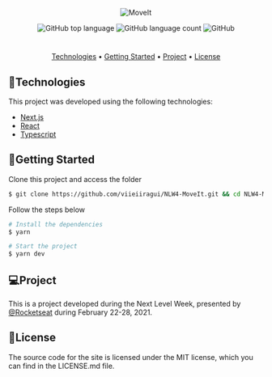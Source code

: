 <p align="center">
  <img src="https://user-images.githubusercontent.com/51030560/108794224-24d43b00-7564-11eb-805a-4fb4dd34b9be.png" alt="MoveIt" />
</p>
<p align="center">
  <img alt="GitHub top language" src="https://img.shields.io/github/languages/top/viieiiragui/NLW4-MoveIt">
  <img alt="GitHub language count" src="https://img.shields.io/github/languages/count/viieiiragui/NLW4-MoveIt">
  <img alt="GitHub" src="https://img.shields.io/github/license/viieiiragui/NLW4-MoveIt?color=brightgreen">
</p>

#

<p align="center">
  <a href="#technologies">Technologies</a> •
  <a href="#getting-started">Getting Started</a> • 
  <a href="#project">Project</a> • 
  <a href="#license">License</a>
</p>

## 🧪Technologies

This project was developed using the following technologies:
* [Next.js](https://nextjs.org/)
* [React](https://reactjs.org)
* [Typescript](https://www.typescriptlang.org/)

## 🚀Getting Started

Clone this project and access the folder

```bash
$ git clone https://github.com/viieiiragui/NLW4-MoveIt.git && cd NLW4-MoveIt
```

Follow the steps below

```bash
# Install the dependencies
$ yarn

# Start the project
$ yarn dev
```

## 💻Project

This is a project developed during the Next Level Week, presented by [@Rocketseat](https://github.com/Rocketseat) during February 22-28, 2021.

## 📝License

The source code for the site is licensed under the MIT license, which you can find in the LICENSE.md file.